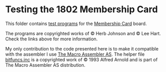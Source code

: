 # Testing the 1802 Membership Card

This folder contains [test programs](https://www.retrotechnology.com/memship/mship_test.html) for the [Membership Card](https://www.sunrise-ev.com/1802.htm) board.

The programs are copyrighted works of © Herb Johnson and © Lee Hart. Check the links above for more information.

My only contribution to the code presented here is to make it compatible with the assembler I use
[The Macro Assembler AS](http://john.ccac.rwth-aachen.de:8000/as/). The helper file [bitfuncs.inc](bitfuncs.inc) is
a copyrighted work of © 1993 Alfred Arnold and is part of The Macro Assembler AS distribution.